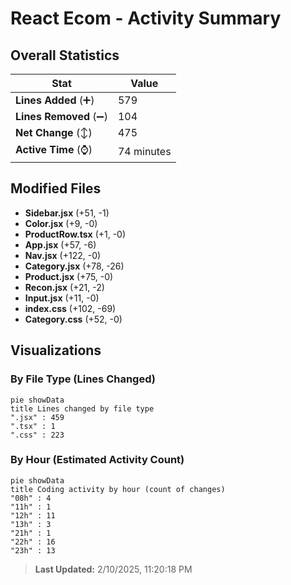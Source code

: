 # React Ecom - Activity Summary 

## Overall Statistics

| Stat                   | Value                                                             |
| ---------------------- | ----------------------------------------------------------------- |
| **Lines Added** (➕)   | 579                                          |
| **Lines Removed** (➖) | 104                                        |
| **Net Change** (↕)    | 475                |
| **Active Time** (⌚)   | 74 minutes |


## Modified Files
- **Sidebar.jsx** (+51, -1)
- **Color.jsx** (+9, -0)
- **ProductRow.tsx** (+1, -0)
- **App.jsx** (+57, -6)
- **Nav.jsx** (+122, -0)
- **Category.jsx** (+78, -26)
- **Product.jsx** (+75, -0)
- **Recon.jsx** (+21, -2)
- **Input.jsx** (+11, -0)
- **index.css** (+102, -69)
- **Category.css** (+52, -0)

## Visualizations

### By File Type (Lines Changed)

```mermaid
pie showData
title Lines changed by file type
".jsx" : 459
".tsx" : 1
".css" : 223
```

### By Hour (Estimated Activity Count)

```mermaid
pie showData
title Coding activity by hour (count of changes)
"08h" : 4
"11h" : 1
"12h" : 11
"13h" : 3
"21h" : 1
"22h" : 16
"23h" : 13
```


> **Last Updated:** 2/10/2025, 11:20:18 PM